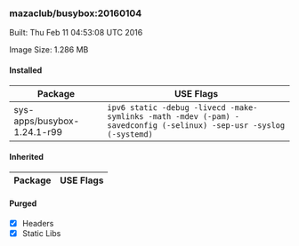 ### mazaclub/busybox:20160104
Built: Thu Feb 11 04:53:08 UTC 2016

Image Size: 1.286 MB
#### Installed
Package | USE Flags
--------|----------
sys-apps/busybox-1.24.1-r99 | `ipv6 static -debug -livecd -make-symlinks -math -mdev (-pam) -savedconfig (-selinux) -sep-usr -syslog (-systemd)`
#### Inherited
Package | USE Flags
--------|----------
#### Purged
- [x] Headers
- [x] Static Libs
